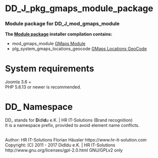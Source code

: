 # DD_J_pkg_gmaps_module_package

### Module package for DD_J_mod_gmaps_module

**The [Module package](https://github.com/hr-it-solutions/DD_J_pkg_gmaps_module_package) installer compilation contains:**

- mod_gmaps_module [GMaps Module](https://github.com/hr-it-solutions/DD_J_mod_gmaps_module)
- plg_system_gmaps_locations_geocode [GMaps Locations GeoCode](https://github.com/hr-it-solutions/DD_J_plg_system_gmaps_locations_geocode)

# System requirements
Joomla 3.6 +                                                                                <br>
PHP 5.6.13 or newer is recommended.

# DD_ Namespace
DD_ stands for  **D**idl**d**u e.K. | HR IT-Solutions (Brand recognition)                   <br>
It is a namespace prefix, provided to avoid element name conflicts.

<br>
Author: HR IT-Solutions Florian Häusler https://www.hr-it-solution.com                      <br>
Copyright: (C) 2011 - 2017 Didldu e.K. | HR IT-Solutions                                    <br>
http://www.gnu.org/licenses/gpl-2.0.html GNU/GPLv2 only